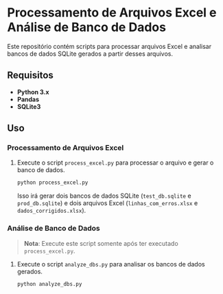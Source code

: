 # Processamento de Arquivos Excel e Análise de Banco de Dados

Este repositório contém scripts para processar arquivos Excel e analisar bancos de dados SQLite gerados a partir desses arquivos.

## Requisitos

- **Python 3.x**
- **Pandas**
- **SQLite3**

## Uso

### Processamento de Arquivos Excel
   
1. Execute o script `process_excel.py` para processar o arquivo e gerar o banco de dados.

    ```bash
    python process_excel.py
    ```

    Isso irá gerar dois bancos de dados SQLite (`test_db.sqlite` e `prod_db.sqlite`) e dois arquivos Excel (`linhas_com_erros.xlsx` e `dados_corrigidos.xlsx`).

### Análise de Banco de Dados

> **Nota**: Execute este script somente após ter executado `process_excel.py`.

1. Execute o script `analyze_dbs.py` para analisar os bancos de dados gerados.

    ```bash
    python analyze_dbs.py
    ```

